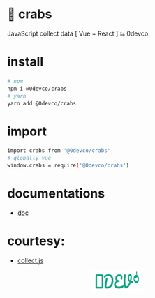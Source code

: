 # 🦀 crabs
JavaScript collect data [ Vue + React ] ⇆ 0devco
# install

```bash
# npm
npm i @0devco/crabs
# yarn
yarn add @0devco/crabs
```

# import

```bash
import crabs from '@0devco/crabs'
# globally vue
window.crabs = require('@0devco/crabs')
```

# documentations

* [doc](https://github.com/0devco/crabs/tree/master/docs)

# courtesy:

*  [collect.js](https://github.com/ecrmnn/collect.js)



<a href="https://0devco.github.io/docs" target="_blank" ><p align="center" ><img src="https://raw.githubusercontent.com/0devco/docs/master/.devco-images/logo-transparent.png"></p></a>
